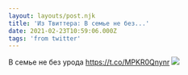 ```yaml
---
layout: layouts/post.njk
title: 'Из Твиттера: В семье не без...'
date: 2021-02-23T10:59:06.000Z
tags: 'from twitter'
---
```



В семье не без урода https://t.co/MPKR0Qnynr
  <img src="https://pbs.twimg.com/media/Eu5_d8JXIAIaaYt.jpg" />
